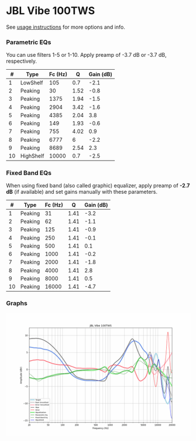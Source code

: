 # JBL Vibe 100TWS
See [usage instructions](https://github.com/jaakkopasanen/AutoEq#usage) for more options and info.

### Parametric EQs
You can use filters 1-5 or 1-10. Apply preamp of -3.7 dB or -3.7 dB, respectively.

|   # | Type      |   Fc (Hz) |    Q |   Gain (dB) |
|-----|-----------|-----------|------|-------------|
|   1 | LowShelf  |       105 | 0.7  |        -2.1 |
|   2 | Peaking   |        30 | 1.52 |        -0.8 |
|   3 | Peaking   |      1375 | 1.94 |        -1.5 |
|   4 | Peaking   |      2904 | 3.42 |        -1.6 |
|   5 | Peaking   |      4385 | 2.04 |         3.8 |
|   6 | Peaking   |       149 | 1.93 |        -0.6 |
|   7 | Peaking   |       755 | 4.02 |         0.9 |
|   8 | Peaking   |      6777 | 6    |        -2.2 |
|   9 | Peaking   |      8689 | 2.54 |         2.3 |
|  10 | HighShelf |     10000 | 0.7  |        -2.5 |

### Fixed Band EQs
When using fixed band (also called graphic) equalizer, apply preamp of **-2.7 dB** (if available) and set gains manually with these parameters.

|   # | Type    |   Fc (Hz) |    Q |   Gain (dB) |
|-----|---------|-----------|------|-------------|
|   1 | Peaking |        31 | 1.41 |        -3.2 |
|   2 | Peaking |        62 | 1.41 |        -1.1 |
|   3 | Peaking |       125 | 1.41 |        -0.9 |
|   4 | Peaking |       250 | 1.41 |        -0.1 |
|   5 | Peaking |       500 | 1.41 |         0.1 |
|   6 | Peaking |      1000 | 1.41 |        -0.2 |
|   7 | Peaking |      2000 | 1.41 |        -1.8 |
|   8 | Peaking |      4000 | 1.41 |         2.8 |
|   9 | Peaking |      8000 | 1.41 |         0.5 |
|  10 | Peaking |     16000 | 1.41 |        -4.7 |

### Graphs
![](./JBL%20Vibe%20100TWS.png)
